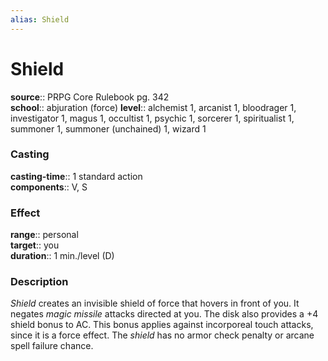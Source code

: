 ```yaml
---
alias: Shield
---
```


# Shield 

**source**:: PRPG Core Rulebook pg. 342  
**school**:: abjuration (force)
**level**:: alchemist 1, arcanist 1, bloodrager 1, investigator 1, magus 1, occultist 1, psychic 1, sorcerer 1, spiritualist 1, summoner 1, summoner (unchained) 1, wizard 1

### Casting 

**casting-time**:: 1 standard action  
**components**:: V, S

### Effect 

**range**:: personal  
**target**:: you  
**duration**:: 1 min./level (D)

### Description 

*Shield* creates an invisible shield of force that hovers in front of you. It negates *magic missile* attacks directed at you. The disk also provides a +4 shield bonus to AC. This bonus applies against incorporeal touch attacks, since it is a force effect. The *shield* has no armor check penalty or arcane spell failure chance.
